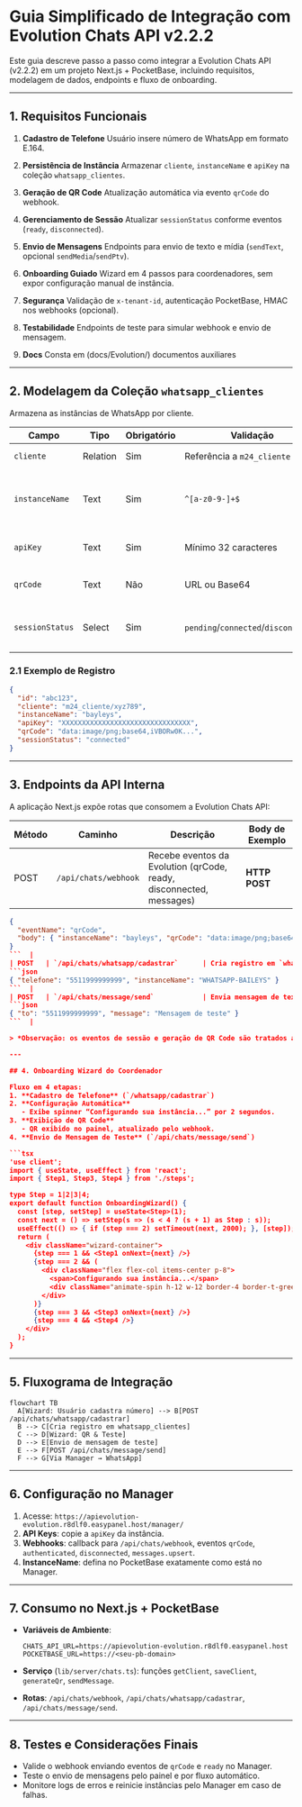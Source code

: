 # Guia Simplificado de Integração com Evolution Chats API v2.2.2

Este guia descreve passo a passo como integrar a Evolution Chats API (v2.2.2) em um projeto Next.js + PocketBase, incluindo requisitos, modelagem de dados, endpoints e fluxo de onboarding.

---

## 1. Requisitos Funcionais

1. **Cadastro de Telefone**
   Usuário insere número de WhatsApp em formato E.164.
2. **Persistência de Instância**
   Armazenar `cliente`, `instanceName` e `apiKey` na coleção `whatsapp_clientes`.
3. **Geração de QR Code**
   Atualização automática via evento `qrCode` do webhook.
4. **Gerenciamento de Sessão**
   Atualizar `sessionStatus` conforme eventos (`ready`, `disconnected`).
5. **Envio de Mensagens**
   Endpoints para envio de texto e mídia (`sendText`, opcional `sendMedia`/`sendPtv`).
6. **Onboarding Guiado**
   Wizard em 4 passos para coordenadores, sem expor configuração manual de instância.
7. **Segurança**
   Validação de `x-tenant-id`, autenticação PocketBase, HMAC nos webhooks (opcional).
8. **Testabilidade**
   Endpoints de teste para simular webhook e envio de mensagem.

9. **Docs** 
    Consta em (docs/Evolution/) documentos auxiliares
---

## 2. Modelagem da Coleção `whatsapp_clientes`

Armazena as instâncias de WhatsApp por cliente.

| Campo           | Tipo     | Obrigatório | Validação                            | Descrição                                           |
| --------------- | -------- | ----------- | ------------------------------------ | --------------------------------------------------- |
| `cliente`       | Relation | Sim         | Referência a `m24_cliente`           | Cliente/tenant do sistema                           |
| `instanceName`  | Text     | Sim         | `^[a-z0-9-]+$`                       | Nome da instância (igual ao configurado no Manager) |
| `apiKey`        | Text     | Sim         | Mínimo 32 caracteres                 | Chave de autenticação da instância                  |
| `qrCode`        | Text     | Não         | URL ou Base64                        | QR Code gerado para autenticação                    |
| `sessionStatus` | Select   | Sim         | `pending`/`connected`/`disconnected` | Estado atual da sessão (padrão: `pending`)          |

### 2.1 Exemplo de Registro

```json
{
  "id": "abc123",
  "cliente": "m24_cliente/xyz789",
  "instanceName": "bayleys",
  "apiKey": "XXXXXXXXXXXXXXXXXXXXXXXXXXXXXXXX",
  "qrCode": "data:image/png;base64,iVBORw0K...",
  "sessionStatus": "connected"
}
```

---

## 3. Endpoints da API Interna

A aplicação Next.js expõe rotas que consomem a Evolution Chats API:

| Método | Caminho              | Descrição                                                           | Body de Exemplo    |
| ------ | -------------------- | ------------------------------------------------------------------- | ------------------ |
| POST   | `/api/chats/webhook` | Recebe eventos da Evolution (qrCode, ready, disconnected, messages) | **HTTP POST**<br/> |

````json
{
  "eventName": "qrCode",
  "body": { "instanceName": "bayleys", "qrCode": "data:image/png;base64,..." }
}
```  |
| POST   | `/api/chats/whatsapp/cadastrar`      | Cria registro em `whatsapp_clientes` com instância `WHATSAPP-BAILEYS` | **HTTP POST**<br/>
```json
{ "telefone": "5511999999999", "instanceName": "WHATSAPP-BAILEYS" }
```  |
| POST   | `/api/chats/message/send`            | Envia mensagem de texto pelo WhatsApp                                | **HTTP POST**<br/>
```json
{ "to": "5511999999999", "message": "Mensagem de teste" }
```  |

> *Observação: os eventos de sessão e geração de QR Code são tratados automaticamente pelo webhook.*

---

## 4. Onboarding Wizard do Coordenador

Fluxo em 4 etapas:
1. **Cadastro de Telefone** (`/whatsapp/cadastrar`)
2. **Configuração Automática**
   - Exibe spinner “Configurando sua instância...” por 2 segundos.
3. **Exibição de QR Code**
   - QR exibido no painel, atualizado pelo webhook.
4. **Envio de Mensagem de Teste** (`/api/chats/message/send`)

```tsx
'use client';
import { useState, useEffect } from 'react';
import { Step1, Step3, Step4 } from './steps';

type Step = 1|2|3|4;
export default function OnboardingWizard() {
  const [step, setStep] = useState<Step>(1);
  const next = () => setStep(s => (s < 4 ? (s + 1) as Step : s));
  useEffect(() => { if (step === 2) setTimeout(next, 2000); }, [step]);
  return (
    <div className="wizard-container">
      {step === 1 && <Step1 onNext={next} />}
      {step === 2 && (
        <div className="flex flex-col items-center p-8">
          <span>Configurando sua instância...</span>
          <div className="animate-spin h-12 w-12 border-4 border-t-green-600 rounded-full" />
        </div>
      )}
      {step === 3 && <Step3 onNext={next} />}
      {step === 4 && <Step4 />}
    </div>
  );
}
````

---

## 5. Fluxograma de Integração

```mermaid
flowchart TB
  A[Wizard: Usuário cadastra número] --> B[POST /api/chats/whatsapp/cadastrar]
  B --> C[Cria registro em whatsapp_clientes]
  C --> D[Wizard: QR & Teste]
  D --> E[Envio de mensagem de teste]
  E --> F[POST /api/chats/message/send]
  F --> G[Via Manager → WhatsApp]
```

---

## 6. Configuração no Manager

1. Acesse: `https://apievolution-evolution.r8dlf0.easypanel.host/manager/`
2. **API Keys**: copie a `apiKey` da instância.
3. **Webhooks**: callback para `/api/chats/webhook`, eventos `qrCode`, `authenticated`, `disconnected`, `messages.upsert`.
4. **InstanceName**: defina no PocketBase exatamente como está no Manager.

---

## 7. Consumo no Next.js + PocketBase

- **Variáveis de Ambiente**:

  ```env
  CHATS_API_URL=https://apievolution-evolution.r8dlf0.easypanel.host
  POCKETBASE_URL=https://<seu-pb-domain>
  ```

- **Serviço** (`lib/server/chats.ts`): funções `getClient`, `saveClient`, `generateQr`, `sendMessage`.
- **Rotas**: `/api/chats/webhook`, `/api/chats/whatsapp/cadastrar`, `/api/chats/message/send`.

---

## 8. Testes e Considerações Finais

- Valide o webhook enviando eventos de `qrCode` e `ready` no Manager.
- Teste o envio de mensagens pelo painel e por fluxo automático.
- Monitore logs de erros e reinicie instâncias pelo Manager em caso de falhas.



